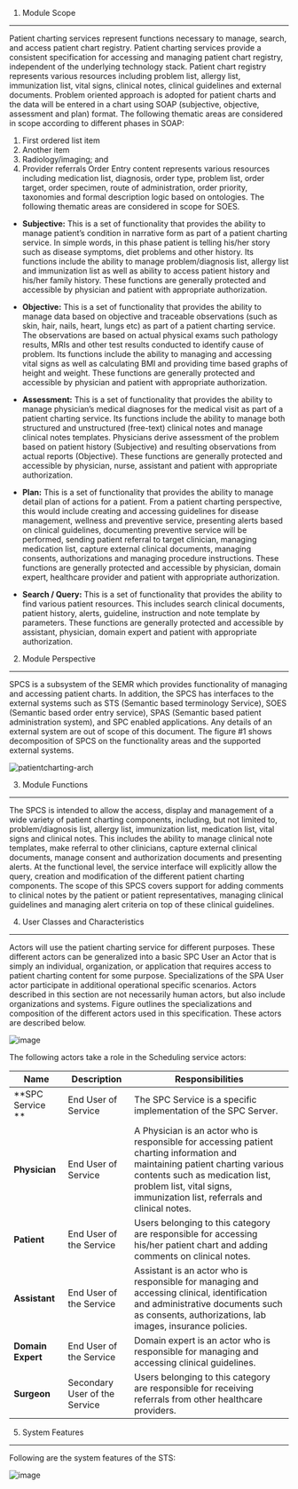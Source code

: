 1. Module Scope
---------------

Patient charting services represent functions necessary to manage, search, and access patient chart registry. Patient charting services provide a consistent specification for accessing and managing patient chart registry, independent of the underlying technology stack. Patient chart registry represents various resources including problem list, allergy list, immunization list, vital signs, clinical notes, clinical guidelines and external documents. Problem oriented approach is adopted for patient charts and the data will be entered in a chart using SOAP (subjective, objective, assessment and plan) format. The following thematic areas are considered in scope according to different phases in SOAP:
1. First ordered list item
2. Another item
3. Radiology/imaging; and
4. Provider referrals
Order Entry content represents various resources including medication list, diagnosis, order type, problem list, order target, order specimen, route of administration, order priority, taxonomies and formal description logic based on ontologies. The following thematic areas are considered in scope for SOES.

* **Subjective:**
This is a set of functionality that provides the ability to manage patient’s condition in narrative form as part of a patient charting service. In simple words, in this phase patient is telling his/her story such as disease symptoms, diet problems and other history. Its functions include the ability to manage problem/diagnosis list, allergy list and immunization list as well as ability to access patient history and his/her family history. These functions are generally protected and accessible by physician and patient with appropriate authorization.

* **Objective:** 
This is a set of functionality that provides the ability to manage data based on objective and traceable observations (such as skin, hair, nails, heart, lungs etc) as part of a patient charting service. The observations are based on actual physical exams such pathology results, MRIs and other test results conducted to identify cause of problem. Its functions include the ability to managing and accessing vital signs as well as calculating BMI and providing time based graphs of height and weight. These functions are generally protected and accessible by physician and patient with appropriate authorization.

* **Assessment:**
This is a set of functionality that provides the ability to manage physician’s medical diagnoses for the medical visit as part of a patient charting service. Its functions include the ability to manage both structured and unstructured (free-text) clinical notes and manage clinical notes templates. Physicians derive assessment of the problem based on patient history (Subjective) and resulting observations from actual reports (Objective). These functions are generally protected and accessible by physician, nurse, assistant and patient with appropriate authorization.

* **Plan:**
This is a set of functionality that provides the ability to manage detail plan of actions for a patient. From a patient charting perspective, this would include creating and accessing guidelines for disease management, wellness and preventive service, presenting alerts based on clinical guidelines, documenting preventive service will be performed, sending patient referral to target clinician, managing medication list, capture external clinical documents, managing consents, authorizations and managing procedure instructions. These functions are generally protected and accessible by physician, domain expert, healthcare provider and patient with appropriate authorization.

* **Search / Query:**
This is a set of functionality that provides the ability to find various patient resources. This includes search clinical documents, patient history, alerts, guideline, instruction and note template by parameters. These functions are generally protected and accessible by assistant, physician, domain expert and patient with appropriate authorization.

2. Module Perspective
---------------------
SPCS is a subsystem of the SEMR which provides functionality of managing and accessing patient charts.  In addition, the SPCS has interfaces to the external systems such as STS (Semantic based terminology Service), SOES (Semantic based order entry service), SPAS (Semantic based patient administration system), and SPC enabled applications. Any details of an external system are out of scope of this document. The figure #1 shows decomposition of SPCS on the functionality areas and the supported external systems.

![patientcharting-arch](https://f.cloud.github.com/assets/4283040/1242986/2d6ac170-2a59-11e3-8efd-a77e289a2f20.PNG)

3. Module Functions 
-------------------
The SPCS is intended to allow the access, display and management of a wide variety of patient charting components, including, but not limited to, problem/diagnosis list, allergy list, immunization list, medication list, vital signs and clinical notes. This includes the ability to manage clinical note templates, make referral to other clinicians, capture external clinical documents, manage consent and authorization documents and presenting alerts. At the functional level, the service interface will explicitly allow the query, creation and modification of the different patient charting components. The scope of this SPCS covers support for adding comments to clinical notes by the patient or patient representatives, managing clinical guidelines and managing alert criteria on top of these clinical guidelines. 


4. User Classes and Characteristics 
-----------------------------------
Actors will use the patient charting service for different purposes. These different actors can be generalized into a basic SPC User an Actor that is simply an individual, organization, or application that requires access to patient charting content for some purpose. Specializations of the SPA User actor participate in additional operational specific scenarios. Actors described in this section are not necessarily human actors, but also include organizations and systems. Figure outlines the specializations and composition of the different actors used in this specification. These actors are described below.

![image](https://f.cloud.github.com/assets/4283040/1242990/592b4028-2a59-11e3-971c-ecff1eea733e.png)

The following actors take a role in the Scheduling service actors:

| **Name**        | **Description**               | **Responsibilities**                                         |      
|-----------------|-------------------------------|--------------------------------------------------------------|
|**SPC Service **| End User of Service| The SPC Service is a specific implementation of the SPC Server.
|**Physician** | End User of Service| A Physician is an actor who is responsible for accessing patient charting information and maintaining patient charting various contents such as medication list, problem list, vital signs, immunization list, referrals and clinical notes. 
|**Patient** | End User of the Service| Users belonging to this category are responsible for accessing his/her patient chart and adding comments on clinical notes.
|**Assistant** | End User of the Service | Assistant is an actor who is responsible for managing and accessing clinical, identification and administrative documents such as consents, authorizations, lab images, insurance policies.
|**Domain Expert** | End User of the Service| Domain expert is an actor who is responsible for managing and accessing clinical guidelines.
|**Surgeon** | Secondary User of the Service | Users belonging to this category are responsible for receiving referrals from other healthcare providers.

5. System Features
------------------
Following are the system features of the STS:

![image](https://f.cloud.github.com/assets/4283040/1243012/4729b23c-2a5a-11e3-97ea-e6906fd0833c.png)
